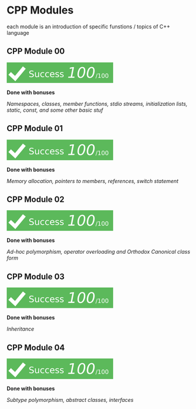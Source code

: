 # CPP Modules
each module is an introduction of specific funstions / topics of C++ language

## CPP Module 00
![CPP Module 01 Score](/grade.svg)

**Done with bonuses**

*Namespaces, classes, member functions, stdio streams,
initialization lists, static, const, and some other basic
stuf*

## CPP Module 01
![CPP Module 01 Score](/grade.svg)

**Done with bonuses**

*Memory allocation, pointers to members,
references, switch statement*

## CPP Module 02
![CPP Module 02 Score](/grade.svg)

**Done with bonuses**

*Ad-hoc polymorphism, operator overloading
and Orthodox Canonical class form*

## CPP Module 03
![CPP Module 03 Score](/grade.svg)

**Done with bonuses**

*Inheritance*

## CPP Module 04
![CPP Module 04 Score](/grade.svg)

**Done with bonuses**

*Subtype polymorphism, abstract classes, interfaces*


